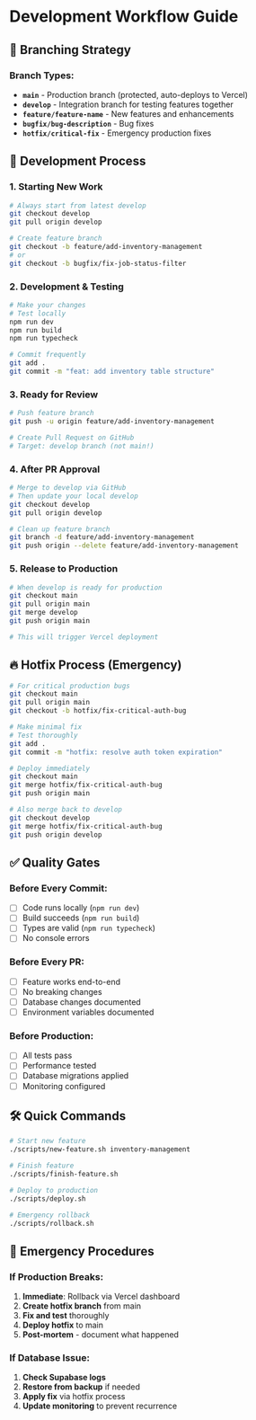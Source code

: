 # Development Workflow Guide

## 🌳 Branching Strategy

### Branch Types:
- **`main`** - Production branch (protected, auto-deploys to Vercel)
- **`develop`** - Integration branch for testing features together
- **`feature/feature-name`** - New features and enhancements
- **`bugfix/bug-description`** - Bug fixes
- **`hotfix/critical-fix`** - Emergency production fixes

## 🚀 Development Process

### 1. Starting New Work

```bash
# Always start from latest develop
git checkout develop
git pull origin develop

# Create feature branch
git checkout -b feature/add-inventory-management
# or
git checkout -b bugfix/fix-job-status-filter
```

### 2. Development & Testing

```bash
# Make your changes
# Test locally
npm run dev
npm run build
npm run typecheck

# Commit frequently
git add .
git commit -m "feat: add inventory table structure"
```

### 3. Ready for Review

```bash
# Push feature branch
git push -u origin feature/add-inventory-management

# Create Pull Request on GitHub
# Target: develop branch (not main!)
```

### 4. After PR Approval

```bash
# Merge to develop via GitHub
# Then update your local develop
git checkout develop
git pull origin develop

# Clean up feature branch
git branch -d feature/add-inventory-management
git push origin --delete feature/add-inventory-management
```

### 5. Release to Production

```bash
# When develop is ready for production
git checkout main
git pull origin main
git merge develop
git push origin main

# This will trigger Vercel deployment
```

## 🔥 Hotfix Process (Emergency)

```bash
# For critical production bugs
git checkout main
git pull origin main
git checkout -b hotfix/fix-critical-auth-bug

# Make minimal fix
# Test thoroughly
git add .
git commit -m "hotfix: resolve auth token expiration"

# Deploy immediately
git checkout main
git merge hotfix/fix-critical-auth-bug
git push origin main

# Also merge back to develop
git checkout develop
git merge hotfix/fix-critical-auth-bug
git push origin develop
```

## ✅ Quality Gates

### Before Every Commit:
- [ ] Code runs locally (`npm run dev`)
- [ ] Build succeeds (`npm run build`)
- [ ] Types are valid (`npm run typecheck`)
- [ ] No console errors

### Before Every PR:
- [ ] Feature works end-to-end
- [ ] No breaking changes
- [ ] Database changes documented
- [ ] Environment variables documented

### Before Production:
- [ ] All tests pass
- [ ] Performance tested
- [ ] Database migrations applied
- [ ] Monitoring configured

## 🛠 Quick Commands

```bash
# Start new feature
./scripts/new-feature.sh inventory-management

# Finish feature  
./scripts/finish-feature.sh

# Deploy to production
./scripts/deploy.sh

# Emergency rollback
./scripts/rollback.sh
```

## 🚨 Emergency Procedures

### If Production Breaks:
1. **Immediate**: Rollback via Vercel dashboard
2. **Create hotfix branch** from main
3. **Fix and test** thoroughly
4. **Deploy hotfix** to main
5. **Post-mortem** - document what happened

### If Database Issue:
1. **Check Supabase logs**
2. **Restore from backup** if needed
3. **Apply fix** via hotfix process
4. **Update monitoring** to prevent recurrence